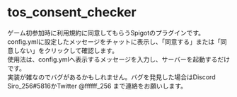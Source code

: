 # tos_consent_checker
ゲーム初参加時に利用規約に同意してもらうSpigotのプラグインです。<br>
config.ymlに設定したメッセージをチャットに表示し、「同意する」または「同意しない」をクリックして確認します。<br>
使用法は、config.ymlへ表示するメッセージを入力し、サーバーを起動するだけです。<br>
実装が雑なのでバグがあるかもしれません。バグを発見した場合はDiscord Siro_256#5816かTwitter @ffffff_256 まで連絡をお願いします。
